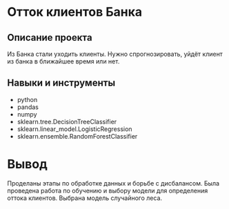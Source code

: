 # Отток клиентов Банка
## Описание проекта

Из Банка стали уходить клиенты. Нужно спрогнозировать, уйдёт клиент из банка в ближайшее время или нет.

## Навыки и инструменты

- python
- pandas
- numpy
- sklearn.tree.DecisionTreeClassifier
- sklearn.linear_model.LogisticRegression
- sklearn.ensemble.RandomForestClassifier

# Вывод

Проделаны этапы по обработке данных и борьбе с дисбалансом. Была проведена работа по обучению и выбору модели для определения оттока клиентов. Выбрана модель случайного леса.
